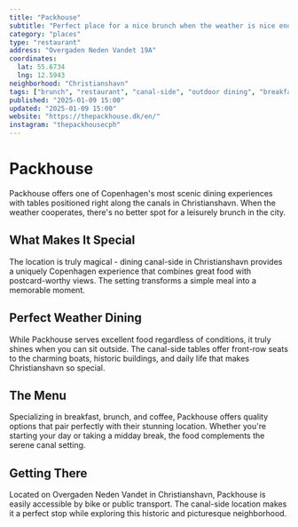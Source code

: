 ```yaml
---
title: "Packhouse"
subtitle: "Perfect place for a nice brunch when the weather is nice enough to sit outside with tables along the canals in Christianshavn."
category: "places"
type: "restaurant"
address: "Overgaden Neden Vandet 19A"
coordinates:
  lat: 55.6734
  lng: 12.5943
neighborhood: "Christianshavn"
tags: ["brunch", "restaurant", "canal-side", "outdoor dining", "breakfast", "coffee", "scenic"]
published: "2025-01-09 15:00"
updated: "2025-01-09 15:00"
website: "https://thepackhouse.dk/en/"
instagram: "thepackhousecph"
---
```


# Packhouse

Packhouse offers one of Copenhagen's most scenic dining experiences with tables positioned right along the canals in Christianshavn. When the weather cooperates, there's no better spot for a leisurely brunch in the city.

## What Makes It Special

The location is truly magical - dining canal-side in Christianshavn provides a uniquely Copenhagen experience that combines great food with postcard-worthy views. The setting transforms a simple meal into a memorable moment.

## Perfect Weather Dining

While Packhouse serves excellent food regardless of conditions, it truly shines when you can sit outside. The canal-side tables offer front-row seats to the charming boats, historic buildings, and daily life that makes Christianshavn so special.

## The Menu

Specializing in breakfast, brunch, and coffee, Packhouse offers quality options that pair perfectly with their stunning location. Whether you're starting your day or taking a midday break, the food complements the serene canal setting.

## Getting There

Located on Overgaden Neden Vandet in Christianshavn, Packhouse is easily accessible by bike or public transport. The canal-side location makes it a perfect stop while exploring this historic and picturesque neighborhood.